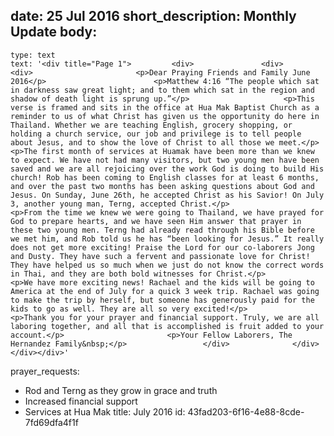 date: 25 Jul 2016
short_description: Monthly Update
body:
  - 
    type: text
    text: '<div title="Page 1">			<div>				<div>					<div>						<p>Dear Praying Friends and Family June 2016</p>						<p>Matthew 4:16 “The people which sat in darkness saw great light; and to them which sat in the region and shadow of death light is sprung up.”</p>						<p>This verse is framed and sits in the office at Hua Mak Baptist Church as a reminder to us of what Christ has given us the opportunity do here in Thailand. Whether we are teaching English, grocery shopping, or holding a church service, our job and privilege is to tell people about Jesus, and to show the love of Christ to all those we meet.</p>						<p>The first month of services at Huamak have been more than we knew to expect. We have not had many visitors, but two young men have been saved and we are all rejoicing over the work God is doing to build His church! Rob has been coming to English classes for at least 6 months, and over the past two months has been asking questions about God and Jesus. On Sunday, June 26th, he accepted Christ as his Savior! On July 3, another young man, Terng, accepted Christ.</p>						<p>From the time we knew we were going to Thailand, we have prayed for God to prepare hearts, and we have seen Him answer that prayer in these two young men. Terng had already read through his Bible before we met him, and Rob told us he has “been looking for Jesus.” It really does not get more exciting! Praise the Lord for our co-laborers Jong and Dusty. They have such a fervent and passionate love for Christ! They have helped us so much when we just do not know the correct words in Thai, and they are both bold witnesses for Christ.</p>						<p>We have more exciting news! Rachael and the kids will be going to America at the end of July for a quick 3 week trip. Rachael was going to make the trip by herself, but someone has generously paid for the kids to go as well. They are all so very excited!</p>						<p>Thank you for your prayer and financial support. Truly, we are all laboring together, and all that is accomplished is fruit added to your account.</p>						<p>Your Fellow Laborers, The Hernandez Family&nbsp;</p>					</div>				</div>				 			</div></div>'
prayer_requests:
  - Rod and Terng as they grow in grace and truth
  - Increased financial support
  - Services at Hua Mak
title: July 2016
id: 43fad203-6f16-4e88-8cde-7fd69dfa4f1f
